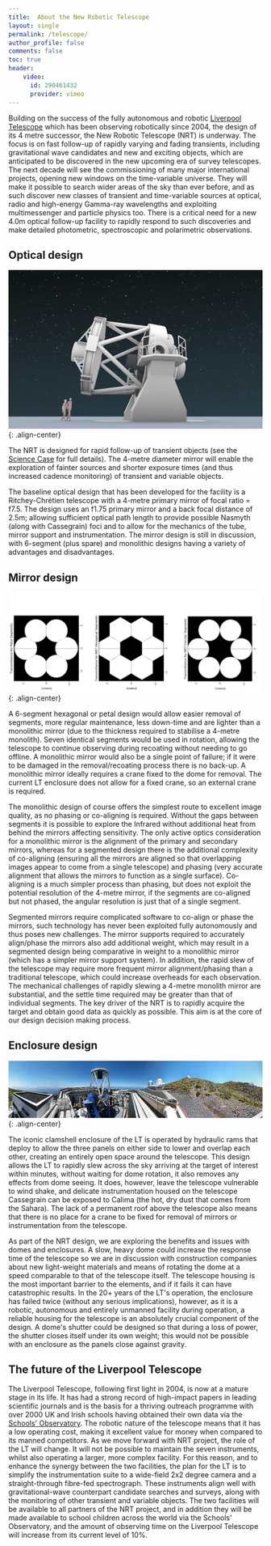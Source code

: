 ```yaml
---
title:  About the New Robotic Telescope
layout: single
permalink: /telescope/
author_profile: false
comments: false
toc: true
header:
    video: 
      id: 290461432
      provider: vimeo
---
```


Building on the success of the fully autonomous and robotic [Liverpool Telescope](http://telescope.livjm.ac.uk/) which has been observing robotically since 2004, the design of its 4 metre successor, the New Robotic Telescope (NRT) is underway. The focus is on fast follow-up of rapidly varying and fading transients, including gravitational wave candidates and new and exciting objects, which are anticipated to be discovered in the new upcoming era of survey telescopes. The next decade will see the commissioning of many major international projects, opening new windows on the time-variable universe. They will make it possible to search wider areas of the sky than ever before, and as such discover new classes of transient and time-variable sources at optical, radio and high-energy Gamma-ray wavelengths and exploiting multimessenger and particle physics too. There is a critical need for a new 4.0m optical follow-up facility to rapidly respond to such discoveries and make detailed photometric, spectroscopic and polarimetric observations.

## Optical design
![image-center](NRT_side_view.png){: .align-center}

The NRT is designed for rapid follow-up of transient objects (see the [Science Case](science_case.md) for full details). The 4-metre diameter mirror will enable the exploration of fainter sources and shorter exposure times (and thus increased cadence monitoring) of transient and variable objects.

The baseline optical design that has been developed for the facility is a Ritchey-Chrétien telescope with a 4-metre primary mirror of focal ratio = f7.5. The design uses an f1.75 primary mirror and a back focal distance of 2.5m; allowing sufficient optical path length to provide possible Nasmyth (along with Cassegrain) foci and to allow for the mechanics of the tube, mirror support and instrumentation. The mirror design is still in discussion, with 6-segment (plus spare) and monolithic designs having a variety of advantages and disadvantages. 

## Mirror design
![image-center](petalvshexvscirc_seg.png){: .align-center}

A 6-segment hexagonal or petal design would allow easier removal of segments, more regular maintenance, less down-time and are lighter than a monolithic mirror (due to the thickness required to stabilise a 4-metre monolith). Seven identical segments would be used in rotation, allowing the telescope to continue observing during recoating without needing to go offline. A monolithic mirror would also be a single point of failure; if it were to be damaged in the removal/recoating process there is no back-up. A monolithic mirror ideally requires a crane fixed to the dome for removal. The current LT enclosure does not allow for a fixed crane, so an external crane is required.

The monolithic design of course offers the simplest route to excellent image quality, as no phasing or co-aligning is required. Without the gaps between segments it is possible to explore the Infrared without additional heat from behind the mirrors affecting sensitivity. The only active optics consideration for a monolithic mirror is the alignment of the primary and secondary mirrors, whereas for a segmented design there is the additional complexity of co-aligning (ensuring all the mirrors are aligned so that overlapping images appear to come from a single telescope) and phasing (very accurate alignment that allows the mirrors to function as a single surface). Co-aligning is a much simpler process than phasing, but does not exploit the potential resolution of the 4-metre mirror, if the segments are co-aligned but not phased, the angular resolution is just that of a single segment.

Segmented mirrors require complicated software to co-align or phase the mirrors, such technology has never been exploited fully autonomously and thus poses new challenges. The mirror supports required to accurately align/phase the mirrors also add additional weight, which may result in a segmented design being comparative in weight to a monolithic mirror (which has a simpler mirror support system). In addition, the rapid slew of the telescope may require more frequent mirror alignment/phasing than a traditional telescope, which could increase overheads for each observation. The mechanical challenges of rapidly slewing a 4-metre monolith mirror are substantial, and the settle time required may be greater than that of individual segments. The key driver of the NRT is to rapidly acquire the target and obtain good data as quickly as possible. This aim is at the core of our design decision making process.

## Enclosure design

![image-center](15640727497_d9263ee46c_o.jpg){: .align-center}

The iconic clamshell enclosure of the LT is operated by hydraulic rams that deploy to allow the three panels on either side to lower and overlap each other, creating an entirely open space around the telescope. This design allows the LT to rapidly slew across the sky arriving at the target of interest within minutes, without waiting for dome rotation, it also removes any effects from dome seeing. It does, however, leave the telescope vulnerable to wind shake, and delicate instrumentation housed on the telescope Cassegrain can be exposed to Calima (the hot, dry dust that comes from the Sahara). The lack of a permanent roof above the telescope also means that there is no place for a crane to be fixed for removal of mirrors or instrumentation from the telescope.

As part of the NRT design, we are exploring the benefits and issues with domes and enclosures. A slow, heavy dome could increase the response time of the telescope so we are in discussion with construction companies about new light-weight materials and means of rotating the dome at a speed comparable to that of the telescope itself. The telescope housing is the most important barrier to the elements, and if it fails it can have catastrophic results. In the 20+ years of the LT's operation, the enclosure has failed twice (without any serious implications), however, as it is a robotic, autonomous and entirely unmanned facility during operation, a reliable housing for the telescope is an absolutely crucial component of the design. A dome's shutter could be designed so that during a loss of power, the shutter closes itself under its own weight; this would not be possible with an enclosure as the panels close against gravity.

## The future of the Liverpool Telescope

The Liverpool Telescope, following first light in 2004, is now at a mature stage in its life. It has had a strong record of high-impact papers in leading scientific journals and is the basis for a thriving outreach programme with over 2000 UK and Irish schools having obtained their own data via the [Schools' Observatory](https://www.schoolsobservatory.org/). The robotic nature of the telescope means that it has a low operating cost, making it excellent value for money when compared to its manned competitors. As we move forward with NRT project, the role of the LT will change. It will not be possible to maintain the seven instruments, whilst also operating a larger, more complex facility. For this reason, and to enhance the synergy between the two facilities, the plan for the LT is to simplify the instrumentation suite to a wide-field 2x2 degree camera and a straight-through fibre-fed spectrograph. These instruments align well with gravitational-wave counterpart candidate searches and surveys, along with the monitoring of other transient and variable objects. The two facilities will be available to all partners of the NRT project, and in addition they will be made available to school children across the world via the Schools' Observatory, and the amount of observing time on the Liverpool Telescope will increase from its current level of 10%.
